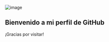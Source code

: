 ![image](https://github.com/user-attachments/assets/daa9ed2e-1a59-4543-b10a-a662db8c01bc)

## Bienvenido a mi perfil de GitHub

¡Gracias por visitar!
